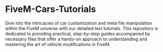 # FiveM-Cars-Tutorials
Dive into the intricacies of car customization and meta file manipulation within the FiveM universe with our detailed text tutorials. This repository is dedicated to providing practical, step-by-step guides accompanied by necessary files that offer a hands-on approach to understanding and mastering the art of vehicle modifications in FiveM.
